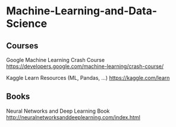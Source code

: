 # Machine-Learning-and-Data-Science

## Courses

Google Machine Learning Crash Course
https://developers.google.com/machine-learning/crash-course/

Kaggle Learn Resources (ML, Pandas, ...)
https://kaggle.com/learn

## Books

Neural Networks and Deep Learning Book
http://neuralnetworksanddeeplearning.com/index.html
